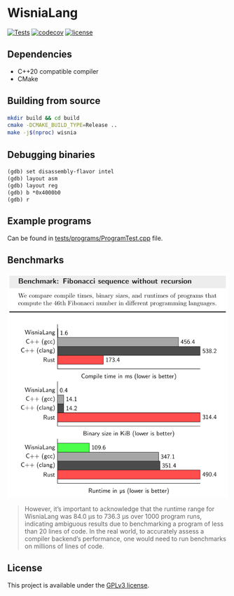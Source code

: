 # WisniaLang

[![Tests](https://github.com/belijzajac/WisniaLang/actions/workflows/tests.yml/badge.svg)](https://github.com/belijzajac/WisniaLang/actions/workflows/tests.yml)
[![codecov](https://codecov.io/gh/belijzajac/WisniaLang/branch/master/graph/badge.svg?token=SN5094ZY23)](https://codecov.io/gh/belijzajac/WisniaLang)
[![license](https://img.shields.io/badge/License-GPLv3-blue.svg)](LICENSE)

## Dependencies

* C++20 compatible compiler
* CMake

## Building from source

```bash
mkdir build && cd build
cmake -DCMAKE_BUILD_TYPE=Release ..
make -j$(nproc) wisnia
```

## Debugging binaries

```gdb
(gdb) set disassembly-flavor intel
(gdb) layout asm
(gdb) layout reg
(gdb) b *0x4000b0
(gdb) r
```

## Example programs

Can be found in [tests/programs/ProgramTest.cpp](tests/programs/ProgramTest.cpp) file.

## Benchmarks

[![benchmarks](docs/benchmark-results.png)](https://belijzajac.dev/wisnialang-compiler-project/)

> However, it’s important to acknowledge that the runtime range for WisniaLang was 84.0 µs to 736.3 µs over 1000 program runs, indicating ambiguous results due to benchmarking a program of less than 20 lines of code. In the real world, to accurately assess a compiler backend’s performance, one would need to run benchmarks on millions of lines of code.

## License

This project is available under the [GPLv3 license](LICENSE).
